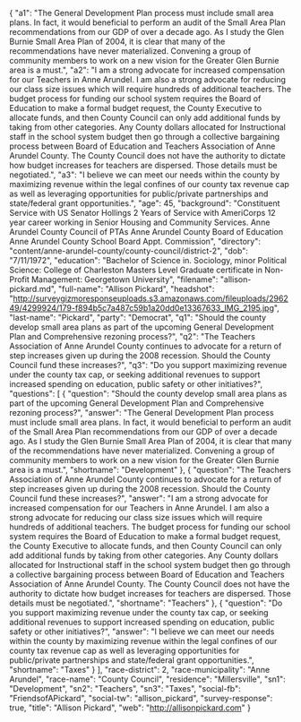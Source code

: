 {
  "a1": "The General Development Plan process must include small area plans. In fact, it would beneficial to perform an audit of the Small Area Plan recommendations from our GDP of over a decade ago. As I study the Glen Burnie Small Area Plan of 2004, it is clear that many of the recommendations have never materialized. Convening a group of community members to work on a new vision for the Greater Glen Burnie area is a must.",
  "a2": "I am a strong advocate for increased compensation for our Teachers in Anne Arundel. I am also a strong advocate for reducing our class size issues which will require hundreds of additional teachers. The budget process for funding our school system requires the Board of Education to make a formal budget request, the County Executive to allocate funds, and then County Council can only add additional funds by taking from other categories. Any County dollars allocated for Instructional staff in the school system budget then go through a collective bargaining process between Board of Education and Teachers Association of Anne Arundel County. The County Council does not have the authority to dictate how budget increases for teachers are dispersed. Those details must be negotiated.",
  "a3": "I believe we can meet our needs within the county by maximizing revenue within the legal confines of our county tax revenue cap as well as leveraging opportunities for public/private partnerships and state/federal grant opportunities.",
  "age": 45,
  "background": "Constituent Service with US Senator Hollings 2 Years of Service with AmeriCorps 12 year career working in Senior Housing and Community Services. Anne Arundel County Council of PTAs Anne Arundel County Board of Education Anne Arundel County School Board Appt. Commission",
  "directory": "content/anne-arundel-county/county-council/district-2",
  "dob": "7/11/1972",
  "education": "Bachelor of Science in. Sociology, minor Political Science: College of Charleston Masters Level Graduate certificate in Non-Profit Management: Georgetown University",
  "filename": "allison-pickard.md",
  "full-name": "Allison Pickard",
  "headshot": "http://surveygizmoresponseuploads.s3.amazonaws.com/fileuploads/296249/4299924/179-f894b5c7a487c59b1a20dd0e13367633_IMG_2195.jpg",
  "last-name": "Pickard",
  "party": "Democrat",
  "q1": "Should the county develop small area plans as part of the upcoming General Development Plan and Comprehensive rezoning process?",
  "q2": "The Teachers Association of Anne Arundel County continues to advocate for a return of step increases given up during the 2008 recession. Should the County Council fund these increases?",
  "q3": "Do you support maximizing revenue under the county tax cap, or seeking additional revenues to support increased spending on education, public safety or other initiatives?",
  "questions": [
    {
      "question": "Should the county develop small area plans as part of the upcoming General Development Plan and Comprehensive rezoning process?",
      "answer": "The General Development Plan process must include small area plans. In fact, it would beneficial to perform an audit of the Small Area Plan recommendations from our GDP of over a decade ago. As I study the Glen Burnie Small Area Plan of 2004, it is clear that many of the recommendations have never materialized. Convening a group of community members to work on a new vision for the Greater Glen Burnie area is a must.",
      "shortname": "Development"
    },
    {
      "question": "The Teachers Association of Anne Arundel County continues to advocate for a return of step increases given up during the 2008 recession. Should the County Council fund these increases?",
      "answer": "I am a strong advocate for increased compensation for our Teachers in Anne Arundel. I am also a strong advocate for reducing our class size issues which will require hundreds of additional teachers. The budget process for funding our school system requires the Board of Education to make a formal budget request, the County Executive to allocate funds, and then County Council can only add additional funds by taking from other categories. Any County dollars allocated for Instructional staff in the school system budget then go through a collective bargaining process between Board of Education and Teachers Association of Anne Arundel County. The County Council does not have the authority to dictate how budget increases for teachers are dispersed. Those details must be negotiated.",
      "shortname": "Teachers"
    },
    {
      "question": "Do you support maximizing revenue under the county tax cap, or seeking additional revenues to support increased spending on education, public safety or other initiatives?",
      "answer": "I believe we can meet our needs within the county by maximizing revenue within the legal confines of our county tax revenue cap as well as leveraging opportunities for public/private partnerships and state/federal grant opportunities.",
      "shortname": "Taxes"
    }
  ],
  "race-district": 2,
  "race-municipality": "Anne Arundel",
  "race-name": "County Council",
  "residence": "Millersville",
  "sn1": "Development",
  "sn2": "Teachers",
  "sn3": "Taxes",
  "social-fb": "FriendsofAPickard",
  "social-tw": "allison_pickard",
  "survey-response": true,
  "title": "Allison Pickard",
  "web": "http://allisonpickard.com"
}
